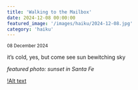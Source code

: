 ```yaml
---
title: 'Walking to the Mailbox'
date: 2024-12-08 00:00:00
featured_image: '/images/haiku/2024-12-08.jpg'
category: 'haiku'
---
```

<small>08 December 2024</small>

it’s cold, yes, but come see sun bewitching sky








*featured photo: sunset in Santa Fe*

[!Alt text]( /images/haiku/2024-12-08.jpg)